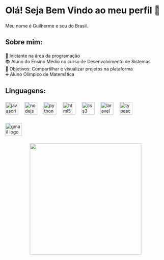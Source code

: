 <h1 align="left">Olá! Seja Bem Vindo ao meu perfil 👋</h1>

###

<p align="left">Meu nome é Guilherme e sou do Brasil.</p>

###

<h2 align="left">Sobre mim:</h2>

###

<p align="left">👾 Iniciante na área da programação<br>📚 Aluno do Ensino Médio no curso de Desenvolvimento de Sistemas<br>🎯 Objetivos: Compartilhar e visualizar projetos na plataforma<br>➕ Aluno Olímpico de Matemática</p>

###

<h2 align="left">Linguagens:</h2>

###

<div align="left">
  <img src="https://cdn.jsdelivr.net/gh/devicons/devicon/icons/javascript/javascript-original.svg" height="40" alt="javascript logo"  />
  <img width="12" />
  <img src="https://cdn.jsdelivr.net/gh/devicons/devicon/icons/nodejs/nodejs-original.svg" height="40" alt="nodejs logo"  />
  <img width="12" />
  <img src="https://cdn.jsdelivr.net/gh/devicons/devicon/icons/python/python-original.svg" height="40" alt="python logo"  />
  <img width="12" />
  <img src="https://cdn.jsdelivr.net/gh/devicons/devicon/icons/html5/html5-original.svg" height="40" alt="html5 logo"  />
  <img width="12" />
  <img src="https://cdn.jsdelivr.net/gh/devicons/devicon/icons/css3/css3-original.svg" height="40" alt="css3 logo"  />
  <img width="12"/>
  <img src="https://cdn.jsdelivr.net/gh/devicons/devicon@latest/icons/laravel/laravel-original.svg" height="40" alt="laravel logo"/>
  <img width="12"/>
  <img src="https://cdn.jsdelivr.net/gh/devicons/devicon@latest/icons/typescript/typescript-original.svg" height="40" alt="typescript logo"/>
          
          
</div>

###

<div align="left">
  <a href="mailto:guilherme.dev.morais@gmail.com" target="_blank">
    <img src="https://raw.githubusercontent.com/maurodesouza/profile-readme-generator/master/src/assets/icons/social/gmail/default.svg" width="52" height="40" alt="gmail logo"  />
  </a>
</div>

###

<div align="center">
  <img height="350" src="https://media0.giphy.com/media/udhngZK2IFTc4/giphy.gif?cid=ecf05e47ubmvvows5qbnx8ux06kq0qhxisy8nl939lon1fco&ep=v1_gifs_search&rid=giphy.gif&ct=g"  />
</div>

###
